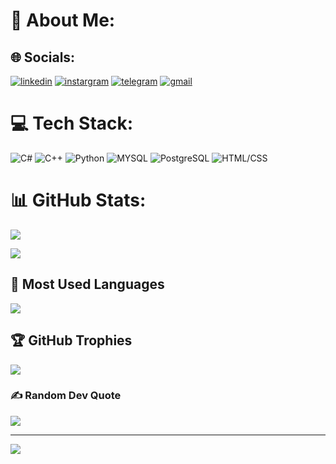 # 💫 About Me:


## 🌐 Socials:
[![linkedin](https://img.shields.io/badge/linkedin-0A66C2?style=for-the-badge&logo=linkedin&logoColor=white)](https://www.linkedin.com/in/nazar-kravets-086812230/)
[![instargram](https://img.shields.io/badge/instagram-962fbf?style=for-the-badge&logo=instagram&logoColor=white)](https://instagram.com/naz_kravets?igshid=OGQ5ZDc2ODk2ZA%3D%3D&utm_source=qr)
[![telegram](https://img.shields.io/badge/telegram-229ED9?style=for-the-badge&logo=telegram&logoColor=white)](https://t.me/direector)
[![gmail](https://img.shields.io/badge/gmail-c71610?style=for-the-badge&logo=gmail&logoColor=white)](mailto:nazarrkravets@gmail.com)

# 💻 Tech Stack:
![C#](https://img.shields.io/badge/c%23-%23239120.svg?style=for-the-badge&logo=c-sharp&logoColor=white) ![C++](https://img.shields.io/badge/c++-%2300599C.svg?style=for-the-badge&logo=c%2B%2B&logoColor=white) ![Python](https://img.shields.io/badge/python-3670A0?style=for-the-badge&logo=python&logoColor=ffdd54) ![MYSQL](https://img.shields.io/badge/mysql-B0C4DE?style=for-the-badge&logo=mysql) ![PostgreSQL](https://img.shields.io/badge/postgresql-B0E0E6?style=for-the-badge&logo=postgreSQL) ![HTML/CSS](https://img.shields.io/badge/html/css-fa932d?style=for-the-badge&logoColor=white)
# 📊 GitHub Stats:
![](https://github-readme-streak-stats.herokuapp.com/?user=f1atteee&theme=vue-dark&hide_border=false)<br/>

![](https://github-readme-stats.vercel.app/api?username=f1atteee&show_icons=true&theme=vue-dark&)</br>

## 🔋 Most Used Languages
![](https://github-readme-stats.vercel.app/api/top-langs/?username=f1atteee&theme=vue-dark&hide_border=false)<br/>

## 🏆 GitHub Trophies
![](https://github-profile-trophy.vercel.app/?username=f1atteee&theme=radical&no-frame=false&no-bg=true&margin-w=4)

### ✍️ Random Dev Quote
![](https://quotes-github-readme.vercel.app/api?type=horizontaltheme=vue-dark&)

---
[![](https://visitcount.itsvg.in/api?id=f1atteee&icon=0&color=0)](https://visitcount.itsvg.in)

<!-- Proudly created with GPRM ( https://gprm.itsvg.in ) -->
